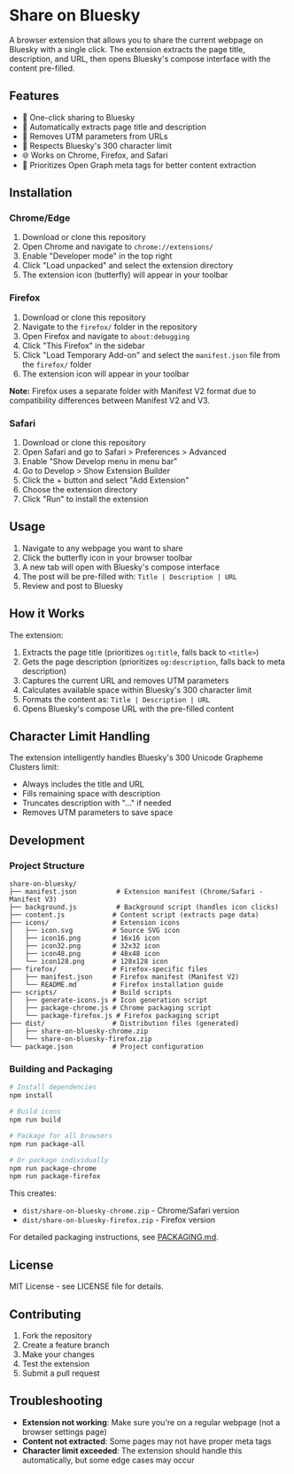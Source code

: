 # Share on Bluesky

A browser extension that allows you to share the current webpage on Bluesky with a single click. The extension extracts the page title, description, and URL, then opens Bluesky's compose interface with the content pre-filled.

## Features

- 🦋 One-click sharing to Bluesky
- 📝 Automatically extracts page title and description
- 🔗 Removes UTM parameters from URLs
- 📏 Respects Bluesky's 300 character limit
- 🌐 Works on Chrome, Firefox, and Safari
- 🎯 Prioritizes Open Graph meta tags for better content extraction

## Installation

### Chrome/Edge
1. Download or clone this repository
2. Open Chrome and navigate to `chrome://extensions/`
3. Enable "Developer mode" in the top right
4. Click "Load unpacked" and select the extension directory
5. The extension icon (butterfly) will appear in your toolbar

### Firefox
1. Download or clone this repository
2. Navigate to the `firefox/` folder in the repository
3. Open Firefox and navigate to `about:debugging`
4. Click "This Firefox" in the sidebar
5. Click "Load Temporary Add-on" and select the `manifest.json` file from the `firefox/` folder
6. The extension icon will appear in your toolbar

**Note:** Firefox uses a separate folder with Manifest V2 format due to compatibility differences between Manifest V2 and V3.

### Safari
1. Download or clone this repository
2. Open Safari and go to Safari > Preferences > Advanced
3. Enable "Show Develop menu in menu bar"
4. Go to Develop > Show Extension Builder
5. Click the + button and select "Add Extension"
6. Choose the extension directory
7. Click "Run" to install the extension

## Usage

1. Navigate to any webpage you want to share
2. Click the butterfly icon in your browser toolbar
3. A new tab will open with Bluesky's compose interface
4. The post will be pre-filled with: `Title | Description | URL`
5. Review and post to Bluesky

## How it Works

The extension:
1. Extracts the page title (prioritizes `og:title`, falls back to `<title>`)
2. Gets the page description (prioritizes `og:description`, falls back to meta description)
3. Captures the current URL and removes UTM parameters
4. Calculates available space within Bluesky's 300 character limit
5. Formats the content as: `Title | Description | URL`
6. Opens Bluesky's compose URL with the pre-filled content

## Character Limit Handling

The extension intelligently handles Bluesky's 300 Unicode Grapheme Clusters limit:
- Always includes the title and URL
- Fills remaining space with description
- Truncates description with "..." if needed
- Removes UTM parameters to save space

## Development

### Project Structure
```
share-on-bluesky/
├── manifest.json          # Extension manifest (Chrome/Safari - Manifest V3)
├── background.js          # Background script (handles icon clicks)
├── content.js            # Content script (extracts page data)
├── icons/                # Extension icons
│   ├── icon.svg          # Source SVG icon
│   ├── icon16.png        # 16x16 icon
│   ├── icon32.png        # 32x32 icon
│   ├── icon48.png        # 48x48 icon
│   └── icon128.png       # 128x128 icon
├── firefox/              # Firefox-specific files
│   ├── manifest.json     # Firefox manifest (Manifest V2)
│   └── README.md         # Firefox installation guide
├── scripts/              # Build scripts
│   ├── generate-icons.js # Icon generation script
│   ├── package-chrome.js # Chrome packaging script
│   └── package-firefox.js # Firefox packaging script
├── dist/                 # Distribution files (generated)
│   ├── share-on-bluesky-chrome.zip
│   └── share-on-bluesky-firefox.zip
└── package.json          # Project configuration
```

### Building and Packaging

```bash
# Install dependencies
npm install

# Build icons
npm run build

# Package for all browsers
npm run package-all

# Or package individually
npm run package-chrome
npm run package-firefox
```

This creates:
- `dist/share-on-bluesky-chrome.zip` - Chrome/Safari version
- `dist/share-on-bluesky-firefox.zip` - Firefox version

For detailed packaging instructions, see [PACKAGING.md](PACKAGING.md).

## License

MIT License - see LICENSE file for details.

## Contributing

1. Fork the repository
2. Create a feature branch
3. Make your changes
4. Test the extension
5. Submit a pull request

## Troubleshooting

- **Extension not working**: Make sure you're on a regular webpage (not a browser settings page)
- **Content not extracted**: Some pages may not have proper meta tags
- **Character limit exceeded**: The extension should handle this automatically, but some edge cases may occur
